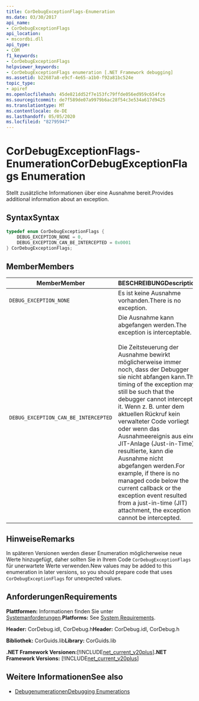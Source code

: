 ```yaml
---
title: CorDebugExceptionFlags-Enumeration
ms.date: 03/30/2017
api_name:
- CorDebugExceptionFlags
api_location:
- mscordbi.dll
api_type:
- COM
f1_keywords:
- CorDebugExceptionFlags
helpviewer_keywords:
- CorDebugExceptionFlags enumeration [.NET Framework debugging]
ms.assetid: b22687a8-e9cf-4e65-a1b0-f92a81bc524e
topic_type:
- apiref
ms.openlocfilehash: 45de821dd52f7e153fc79ffde056ed959c654fce
ms.sourcegitcommit: de7f589de07a9979b6ac28f54c3e534a617d9425
ms.translationtype: MT
ms.contentlocale: de-DE
ms.lasthandoff: 05/05/2020
ms.locfileid: "82795947"
---
```

# <a name="cordebugexceptionflags-enumeration"></a><span data-ttu-id="daf44-102">CorDebugExceptionFlags-Enumeration</span><span class="sxs-lookup"><span data-stu-id="daf44-102">CorDebugExceptionFlags Enumeration</span></span>
<span data-ttu-id="daf44-103">Stellt zusätzliche Informationen über eine Ausnahme bereit.</span><span class="sxs-lookup"><span data-stu-id="daf44-103">Provides additional information about an exception.</span></span>  
  
## <a name="syntax"></a><span data-ttu-id="daf44-104">Syntax</span><span class="sxs-lookup"><span data-stu-id="daf44-104">Syntax</span></span>  
  
```cpp  
typedef enum CorDebugExceptionFlags {  
    DEBUG_EXCEPTION_NONE = 0,  
    DEBUG_EXCEPTION_CAN_BE_INTERCEPTED = 0x0001  
} CorDebugExceptionFlags;  
```  
  
## <a name="members"></a><span data-ttu-id="daf44-105">Member</span><span class="sxs-lookup"><span data-stu-id="daf44-105">Members</span></span>  
  
|<span data-ttu-id="daf44-106">Member</span><span class="sxs-lookup"><span data-stu-id="daf44-106">Member</span></span>|<span data-ttu-id="daf44-107">BESCHREIBUNG</span><span class="sxs-lookup"><span data-stu-id="daf44-107">Description</span></span>|  
|------------|-----------------|  
|`DEBUG_EXCEPTION_NONE`|<span data-ttu-id="daf44-108">Es ist keine Ausnahme vorhanden.</span><span class="sxs-lookup"><span data-stu-id="daf44-108">There is no exception.</span></span>|  
|`DEBUG_EXCEPTION_CAN_BE_INTERCEPTED`|<span data-ttu-id="daf44-109">Die Ausnahme kann abgefangen werden.</span><span class="sxs-lookup"><span data-stu-id="daf44-109">The exception is interceptable.</span></span><br /><br /> <span data-ttu-id="daf44-110">Die Zeitsteuerung der Ausnahme bewirkt möglicherweise immer noch, dass der Debugger sie nicht abfangen kann.</span><span class="sxs-lookup"><span data-stu-id="daf44-110">The timing of the exception may still be such that the debugger cannot intercept it.</span></span> <span data-ttu-id="daf44-111">Wenn z. B. unter dem aktuellen Rückruf kein verwalteter Code vorliegt oder wenn das Ausnahmeereignis aus einer JIT-Anlage (Just-in-Time) resultierte, kann die Ausnahme nicht abgefangen werden.</span><span class="sxs-lookup"><span data-stu-id="daf44-111">For example, if there is no managed code below the current callback or the exception event resulted from a just-in-time (JIT) attachment, the exception cannot be intercepted.</span></span>|  
  
## <a name="remarks"></a><span data-ttu-id="daf44-112">Hinweise</span><span class="sxs-lookup"><span data-stu-id="daf44-112">Remarks</span></span>  
 <span data-ttu-id="daf44-113">In späteren Versionen werden dieser Enumeration möglicherweise neue Werte hinzugefügt, daher sollten Sie in Ihrem Code `CorDebugExceptionFlags` für unerwartete Werte verwenden.</span><span class="sxs-lookup"><span data-stu-id="daf44-113">New values may be added to this enumeration in later versions, so you should prepare code that uses `CorDebugExceptionFlags` for unexpected values.</span></span>  
  
## <a name="requirements"></a><span data-ttu-id="daf44-114">Anforderungen</span><span class="sxs-lookup"><span data-stu-id="daf44-114">Requirements</span></span>  
 <span data-ttu-id="daf44-115">**Plattformen:** Informationen finden Sie unter [Systemanforderungen](../../get-started/system-requirements.md).</span><span class="sxs-lookup"><span data-stu-id="daf44-115">**Platforms:** See [System Requirements](../../get-started/system-requirements.md).</span></span>  
  
 <span data-ttu-id="daf44-116">**Header:** CorDebug.idl, CorDebug.h</span><span class="sxs-lookup"><span data-stu-id="daf44-116">**Header:** CorDebug.idl, CorDebug.h</span></span>  
  
 <span data-ttu-id="daf44-117">**Bibliothek:** CorGuids.lib</span><span class="sxs-lookup"><span data-stu-id="daf44-117">**Library:** CorGuids.lib</span></span>  
  
 <span data-ttu-id="daf44-118">**.NET Framework Versionen:**[!INCLUDE[net_current_v20plus](../../../../includes/net-current-v20plus-md.md)]</span><span class="sxs-lookup"><span data-stu-id="daf44-118">**.NET Framework Versions:** [!INCLUDE[net_current_v20plus](../../../../includes/net-current-v20plus-md.md)]</span></span>  
  
## <a name="see-also"></a><span data-ttu-id="daf44-119">Weitere Informationen</span><span class="sxs-lookup"><span data-stu-id="daf44-119">See also</span></span>

- [<span data-ttu-id="daf44-120">Debugenumerationen</span><span class="sxs-lookup"><span data-stu-id="daf44-120">Debugging Enumerations</span></span>](debugging-enumerations.md)
